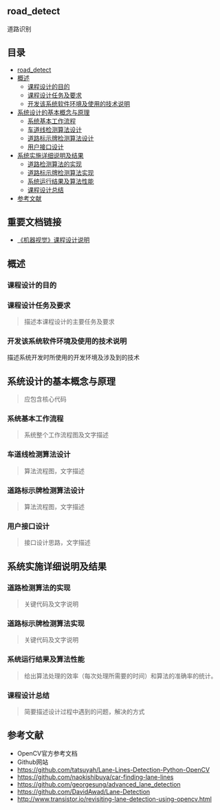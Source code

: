 road\_detect
------------
道路识别

目录
----
-   [road\_detect](#road_detect)
-   [概述](#概述)
    -   [课程设计的目的](#课程设计的目的)
    -   [课程设计任务及要求](#课程设计任务及要求)
    -   [开发该系统软件环境及使用的技术说明](#开发该系统软件环境及使用的技术说明)
-   [系统设计的基本概念与原理](#系统设计的基本概念与原理)
    -   [系统基本工作流程](#系统基本工作流程)
    -   [车道线检测算法设计](#车道线检测算法设计)
    -   [道路标示牌检测算法设计](#道路标示牌检测算法设计)
    -   [用户接口设计](#用户接口设计)
-   [系统实施详细说明及结果](#系统实施详细说明及结果)
    -   [道路检测算法的实现](#道路检测算法的实现)
    -   [道路标示牌检测算法实现](#道路标示牌检测算法实现)
    -   [系统运行结果及算法性能](#系统运行结果及算法性能)
    -   [课程设计总结](#课程设计总结)
-   [参考文献](#参考文献)

重要文档链接
-----------
- [《机器视觉》课程设计说明](docs)

概述
----

### 课程设计的目的

### 课程设计任务及要求

> 描述本课程设计的主要任务及要求

### 开发该系统软件环境及使用的技术说明

描述系统开发时所使用的开发环境及涉及到的技术

系统设计的基本概念与原理
------------------------

> 应包含核心代码

### 系统基本工作流程

> 系统整个工作流程图及文字描述

### 车道线检测算法设计

> 算法流程图，文字描述

### 道路标示牌检测算法设计

> 算法流程图，文字描述

### 用户接口设计

> 接口设计思路，文字描述

系统实施详细说明及结果
----------------------

### 道路检测算法的实现

> 关键代码及文字说明

### 道路标示牌检测算法实现

> 关键代码及文字说明

### 系统运行结果及算法性能

> 给出算法处理的效率（每次处理所需要的时间）和算法的准确率的统计。

### 课程设计总结

> 简要描述设计过程中遇到的问题，解决的方式

参考文献
--------
- OpenCV官方参考文档  
- Github网站  
- https://github.com/tatsuyah/Lane-Lines-Detection-Python-OpenCV  
- https://github.com/naokishibuya/car-finding-lane-lines  
- https://github.com/georgesung/advanced_lane_detection  
- https://github.com/DavidAwad/Lane-Detection  
- http://www.transistor.io/revisiting-lane-detection-using-opencv.html  